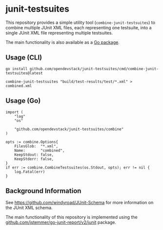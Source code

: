 
# junit-testsuites

This repository provides a simple utility tool (`combine-junit-testsuites`) to combine multiple JUnit XML files, each representing one testsuite, into a single JUnit XML file representing multiple testsuites.

The main functionality is also available as a [Go package](https://pkg.go.dev/github.com/opendevstack/junit-testsuites/combine).

## Usage (CLI)

```
go install github.com/opendevstack/junit-testsuites/cmd/combine-junit-testsuites@latest

combine-junit-testsuites "build/test-results/test/*.xml" > combined.xml
```

## Usage (Go)

```
import (
    "log"
    "os"

    "github.com/opendevstack/junit-testsuites/combine"
)

opts := combine.Options{
    FilesGlob:  "*.xml",
    Name:       "combined",
    KeepStdout: false,
    KeepStderr: false,
}
if err := combine.CombineTestsuites(os.Stdout, opts); err != nil {
    log.Fatal(err)
}
```

## Background Information

See https://github.com/windyroad/JUnit-Schema for more information on the JUnit XML schema.

The main functionality of this repository is implemented using the [github.com/jstemmer/go-junit-report/v2/junit](https://pkg.go.dev/github.com/jstemmer/go-junit-report/v2/junit) package.

